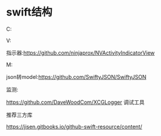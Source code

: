 # swift结构

C:







V:

指示器:https://github.com/ninjaprox/NVActivityIndicatorView





M:

json转model:https://github.com/SwiftyJSON/SwiftyJSON







监测:

https://github.com/DaveWoodCom/XCGLogger 调试工具



推荐三方库

https://jisen.gitbooks.io/github-swift-resource/content/